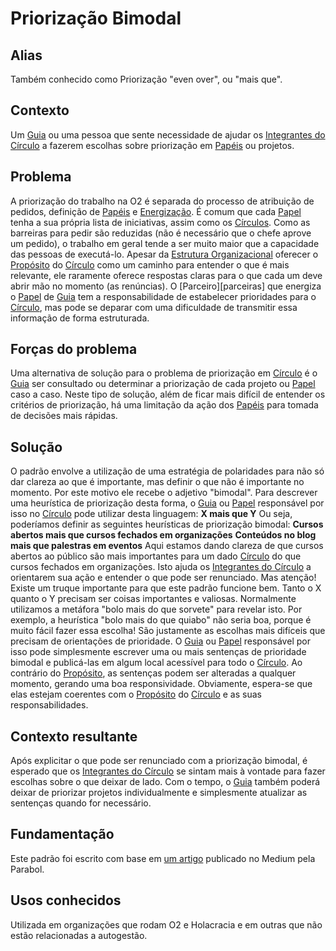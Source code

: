 # Priorização Bimodal

## Alias
Também conhecido como Priorização "even over", ou "mais que".

## Contexto
Um [Guia][guia] ou uma pessoa que sente necessidade de ajudar os [Integrantes do Círculo][integrantes-do-circulo] a fazerem escolhas sobre priorização em [Papéis][papeis] ou projetos.

## Problema
A priorização do trabalho na O2 é separada do processo de atribuição de pedidos, definição de [Papéis][papeis] e [Energização][energizacao]. É comum que cada [Papel][papeis] tenha a sua própria lista de iniciativas, assim como os [Círculos][circulos]. Como as barreiras para pedir são reduzidas (não é necessário que o chefe aprove um pedido), o trabalho em geral tende a ser muito maior que a capacidade das pessoas de executá-lo. Apesar da [Estrutura Organizacional][estrutura-organizacional] oferecer o [Propósito][proposito] do [Círculo][circulos] como um caminho para entender o que é mais relevante, ele raramente oferece respostas claras para o que cada um deve abrir mão no momento (as renúncias). O [Parceiro][parceiras] que energiza o [Papel][papeis] de [Guia][guia] tem a responsabilidade de estabelecer prioridades para o [Círculo][circulos], mas pode se deparar com uma dificuldade de transmitir essa informação de forma estruturada.

## Forças do problema
Uma alternativa de solução para o problema de priorização em [Círculo][circulos] é o [Guia][guia] ser consultado ou determinar a priorização de cada projeto ou [Papel][papeis] caso a caso. Neste tipo de solução, além de ficar mais difícil de entender os critérios de priorização, há uma limitação da ação dos [Papéis][papeis] para tomada de decisões mais rápidas.

## Solução
O padrão envolve a utilização de uma estratégia de polaridades para não só dar clareza ao que é importante, mas definir o que não é importante no momento. Por este motivo ele recebe o adjetivo "bimodal". Para descrever uma heurística de priorização desta forma, o [Guia][guia] ou [Papel][papeis] responsável por isso no [Círculo][circulos] pode utilizar desta linguagem:
**X mais que Y**
Ou seja, poderíamos definir as seguintes heurísticas de priorização bimodal:
**Cursos abertos mais que cursos fechados em organizações**
**Conteúdos no blog mais que palestras em eventos**
Aqui estamos dando clareza de que cursos abertos ao público são mais importantes para um dado [Círculo][circulos] do que cursos fechados em organizações. Isto ajuda os [Integrantes do Círculo][integrantes-do-circulo] a orientarem sua ação e entender o que pode ser renunciado.
Mas atenção! Existe um truque importante para que este padrão funcione bem. Tanto o X quanto o Y precisam ser coisas importantes e valiosas. Normalmente utilizamos a metáfora "bolo mais do que sorvete" para revelar isto. Por exemplo, a heurística "bolo mais do que quiabo" não seria boa, porque é muito fácil fazer essa escolha! São justamente as escolhas mais difíceis que precisam de orientações de prioridade.
O [Guia][guia] ou [Papel][papeis] responsável por isso pode simplesmente escrever uma ou mais sentenças de prioridade bimodal e publicá-las em algum local acessível para todo o [Círculo][circulos]. Ao contrário do [Propósito][proposito], as sentenças podem ser alteradas a qualquer momento, gerando uma boa responsividade. Obviamente, espera-se que elas estejam coerentes com o [Propósito][proposito] do [Círculo][circulos] e as suas responsabilidades.

## Contexto resultante
Após explicitar o que pode ser renunciado com a priorização bimodal, é esperado que os [Integrantes do Círculo][integrantes-do-circulo] se sintam mais à vontade para fazer escolhas sobre o que deixar de lado. Com o tempo, o [Guia][guia] também poderá deixar de priorizar projetos individualmente e simplesmente atualizar as sentenças quando for necessário.

## Fundamentação
Este padrão foi escrito com base em [um artigo](https://focus.parabol.co/strategic-prioritization-using-even-over-statements-fb63e78e7b4d) publicado no Medium pela Parabol.

## Usos conhecidos
Utilizada em organizações que rodam O2 e Holacracia e em outras que não estão relacionadas a autogestão.
<!-- Links -->
[meta-acordos]: ../../meta-acordos.md#meta-acordos-da-organizacao-organica
[organizacao ]: ../../meta-acordos.md#1-organizacao
[proposito]: ../../meta-acordos.md#1.1-proposito
[colegas]: ../../meta-acordos.md#1.2-colegas
[tensoes]: ../../meta-acordos.md#1.3-tensoes-criativas
[estrutura-organizacional]: ../../meta-acordos.md#2-estrutura-organizacional
[papeis]: ../../meta-acordos.md#2.1-papeis
[energizacao]: ../../meta-acordos.md#2.1.1-energizacao
[autoridade-do-papel]: ../../meta-acordos.md#2.1.2-autoridade-do-papel
[deixando-papeis]: ../../meta-acordos.md#2.1.3-deixando-papeis
[circulos]: ../../meta-acordos.md#2.2-circulos
[circulos-nao-alteram-sua-definicao]: ../../meta-acordos.md#2.2.1-circulos-nao-alteram-sua-definicao
[circulos-nao-estruturam-seus-circulos-internos]: ../../meta-acordos.md#2.2.2-circulos-nao-estruturam-seus-circulos-internos
[artefatos-do-circulo]: ../../meta-acordos.md#2.3-artefatos-do-circulo
[circulos-podem-delegar-artefatos]: ../../meta-acordos.md#2.3.1-circulos-podem-delegar-artefatos
[integrantes-do-circulo]: ../../meta-acordos.md#2.4-integrantes-do-circulo
[restricoes]: ../../meta-acordos.md#2.5-restricoes
[restricoes-nao-estabelecem-responsabilidades]: ../../meta-acordos.md#2.5.1-restricoes-nao-estabelecem-responsabilidades
[prioridades-do-circulo]: ../../meta-acordos.md#2.6-prioridades-do-circulo
[reunioes-e-interacoes]: ../../meta-acordos.md#3-reunioes-e-interacoes
[revisar]: ../../meta-acordos.md#3.1-revisar
[sincronizar]: ../../meta-acordos.md#3.2-sincronizar
[adaptar]: ../../meta-acordos.md#3.3-adaptar
[operacoes-de-adaptar]: ../../meta-acordos.md#3.3.1-operacoes-de-adaptar
[decisao-integrativa]: ../../meta-acordos.md#3.3.2-decisao-integrativa
[proposta]: ../../meta-acordos.md#3.3.2.1-proposta
[apresentacao-de-exemplos]: ../../meta-acordos.md#3.3.2.2-apresentacao-de-exemplos
[facilitador-pode-descartar-a-proposta]: ../../meta-acordos.md#3.3.2.3-facilitador-pode-descartar-a-proposta
[objecoes]: ../../meta-acordos.md#3.3.2.4-objecoes
[objecoes-validas]: ../../meta-acordos.md#3.3.2.5-objecoes-validas
[facilitador-pode-descartar-a-objecao]: ../../meta-acordos.md#3.3.2.6-facilitador-pode-descartar-a-objecao
[integracao]: ../../meta-acordos.md#3.3.2.7-integracao
[quebra-dos-meta-acordos]: ../../meta-acordos.md#3.3.2.8-quebra-dos-meta-acordos
[cuidar]: ../../meta-acordos.md#3.4-cuidar
[reuniao-de-circulo]: ../../meta-acordos.md#3.5-reuniao-de-circulo
[somente-integrantes-podem-tratar-tensoes]: ../../meta-acordos.md#3.5.1-somente-integrantes-podem-tratar-tensoes
[formato-da-reuniao]: ../../meta-acordos.md#3.5.2-formato-da-reuniao
[integrantes-ausentes]: ../../meta-acordos.md#3.5.3-integrantes-ausentes
[priorize-a-reuniao]: ../../meta-acordos.md#3.5.4-priorize-a-reuniao
[restricoes-de-facilitacao]: ../../meta-acordos.md#3.6-restricoes-de-facilitacao
[uma-tensao-de-cada-vez]: ../../meta-acordos.md#3.6.1-uma-tensao-de-cada-vez
[lista-de-tensoes]: ../../meta-acordos.md#3.6.2-lista-de-tensoes
[interacoes-assincronas]: ../../meta-acordos.md#3.7-interacoes-assincronas
[novas-interacoes]: ../../meta-acordos.md#3.8-novas-interacoes
[papeis-essenciais]: ../../meta-acordos.md#4-papeis-essenciais
[guia]: ../../meta-acordos.md#4.1-guia
[energizacao-do-guia]: ../../meta-acordos.md#4.1.1-energizacao-do-guia
[representante]: ../../meta-acordos.md#4.2-representante
[facilitador]: ../../meta-acordos.md#4.3-facilitador
[escriba]: ../../meta-acordos.md#4.4-escriba
[papeis-essenciais-eleitos]: ../../meta-acordos.md#4.5-papeis-essenciais-eleitos
[colegas-elegiveis]: ../../meta-acordos.md#4.5.1-colegas-elegiveis
[eleicoes]: ../../meta-acordos.md#4.5.2-eleicoes
[alteracoes-nos-papeis-essenciais]: ../../meta-acordos.md#4.5.3-alteracoes-nos-papeis-essenciais
[alteracoes-nos-papeis-essenciais-nao-propagam]: ../../meta-acordos.md#4.5.3.1-alteracoes-nos-papeis-essenciais-nao-propagam
[energizacao-de-papeis-definidos]: ../../meta-acordos.md#5-energizacao-de-papeis-definidos
[foco]: ../../meta-acordos.md#5.1-foco
[autorresponsabilizacao]: ../../meta-acordos.md#5.2-autorresponsabilizacao
[transparencia]: ../../meta-acordos.md#5.3-transparencia
[ato-heroico]: ../../meta-acordos.md#5.4-ato-heroico

